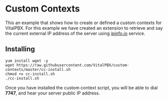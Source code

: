 # Custom Contexts

This an example that shows how to create or defined a custom contexts for VitalPBX. For this example we have created an extension to retrieve and say the current external IP address of the server using [ipinfo.io](https://ipinfo.io/) service.

## Installing

```
yum install wget -y
wget https://raw.githubusercontent.com/VitalPBX/custom-contexts/master/cc-install.sh
chmod +x cc-install.sh
./cc-install.sh
```

Once you have installed the custom context script, you will be able to dial **7747**, and hear your server public IP address.
